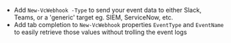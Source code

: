 - Add `New-VcWebhook -Type` to send your event data to either Slack, Teams, or a 'generic' target eg. SIEM, ServiceNow, etc.
- Add tab completion to `New-VcWebhook` properties `EventType` and `EventName` to easily retrieve those values without trolling the event logs